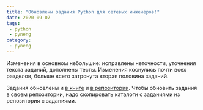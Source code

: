 ```yaml
---
title: "Обновлены задания Python для сетевых инженеров!"
date: 2020-09-07
tags:
 - python
 - pyneng
category:
 - pyneng
---
```



Изменения в основном небольшие: исправлены неточности, уточнения текста заданий, дополнены тесты. Изменения коснулись почти всех разделов, больше всего затронута вторая половина заданий.

Задания обновлены и [в книге](https://pyneng.readthedocs.io/) и [в репозитории](https://github.com/natenka/pyneng-examples-exercises).
Чтобы обновить задания в своем репозитории, надо скопировать каталоги с заданиями из репозитория с заданиями.
